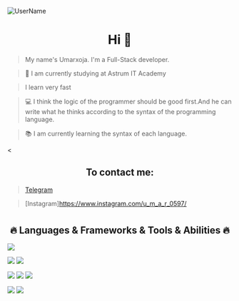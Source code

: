 
![UserName](./githubname.gif)


<h1 align="center"> Hi 👋</h1>

> My name's Umarxoja. I'm a Full-Stack developer.

> 🔬 I am currently studying at Astrum IT Academy

> I learn very fast

> 💻 I think the logic of the programmer should be good first.And he can write what he thinks according to the syntax of the programming language.

> 📚 I am currently learning the syntax of each language.

<
<h2 align="center"> To contact me: </h2>

> [Telegram](https://t.me/XikmatxojaevUmarxoja)<br />

> [Instagram]https://www.instagram.com/u_m_a_r_0597/

# 
<h2 align="center"> 🔥 Languages & Frameworks & Tools & Abilities 🔥</h2>

![](https://img.shields.io/badge/Editor-VS_Code-informational?style=flat&logo=visual-studio-code&logoColor=white&color=FF69B4)

![](https://img.shields.io/badge/Code-JavaScript-informational?style=flat&logo=javascript&logoColor=white&color=6aa6f8)
![](https://img.shields.io/badge/Code-C-informational?style=flat&logo=C&logoColor=white&color=6aa6f8)

![](https://img.shields.io/badge/Code-Rails-informational?style=flat&logo=ruby-on-rails&logoColor=white&color=6aa6f8)
![](https://img.shields.io/badge/Code-Ruby-informational?style=flat&logo=ruby&logoColor=white&color=6aa6f8)
![](https://img.shields.io/badge/Code-React-informational?style=flat&logo=react&logoColor=white&color=6aa6f8)

![](https://img.shields.io/badge/Tools-PostgreSQL-informational?style=flat&logo=postgresql&logoColor=white&color=#7FFFD4)
![](https://img.shields.io/badge/Tools-MySQL-informational?style=flat&logo=MySQL&logoColor=white&color=#7FFFD4)
# 
